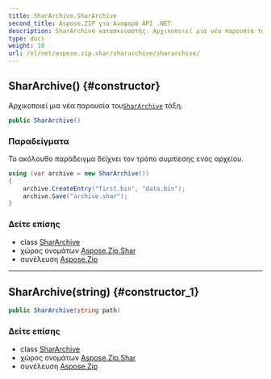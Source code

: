 ```yaml
---
title: SharArchive.SharArchive
second_title: Aspose.ZIP για Αναφορά API .NET
description: SharArchive κατασκευαστής. Αρχικοποιεί μια νέα παρουσία τουSharArchive τάξη.
type: docs
weight: 10
url: /el/net/aspose.zip.shar/shararchive/shararchive/
---
```

## SharArchive() {#constructor}

Αρχικοποιεί μια νέα παρουσία του[`SharArchive`](../) τάξη.

```csharp
public SharArchive()
```

### Παραδείγματα

Το ακόλουθο παράδειγμα δείχνει τον τρόπο συμπίεσης ενός αρχείου.

```csharp
using (var archive = new SharArchive())
{
    archive.CreateEntry("first.bin", "data.bin");
    archive.Save("archive.shar");
}
```

### Δείτε επίσης

* class [SharArchive](../)
* χώρος ονομάτων [Aspose.Zip.Shar](../../shararchive/)
* συνέλευση [Aspose.Zip](../../../)

---

## SharArchive(string) {#constructor_1}

```csharp
public SharArchive(string path)
```

### Δείτε επίσης

* class [SharArchive](../)
* χώρος ονομάτων [Aspose.Zip.Shar](../../shararchive/)
* συνέλευση [Aspose.Zip](../../../)


